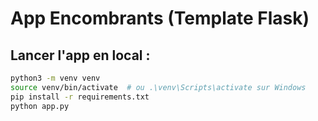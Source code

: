 # App Encombrants (Template Flask)

## Lancer l'app en local :

```bash
python3 -m venv venv
source venv/bin/activate  # ou .\venv\Scripts\activate sur Windows
pip install -r requirements.txt
python app.py
```
